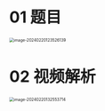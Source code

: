 # 01 题目

<img src="https://cvp.oss-cn-shanghai.aliyuncs.com/picgo/202402201235228.png" alt="image-20240220123526139" style="zoom:50%;" />

# 02 视频解析

<img src="https://cvp.oss-cn-shanghai.aliyuncs.com/picgo/202402201325292.png" alt="image-20240220132553714" style="zoom:50%;" />